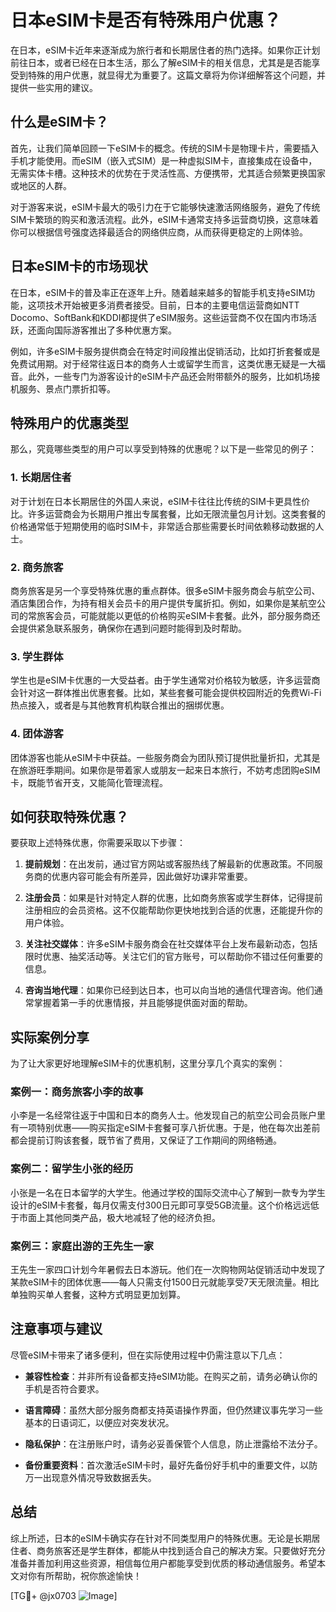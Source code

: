 # 日本eSIM卡是否有特殊用户优惠？

在日本，eSIM卡近年来逐渐成为旅行者和长期居住者的热门选择。如果你正计划前往日本，或者已经在日本生活，那么了解eSIM卡的相关信息，尤其是是否能享受到特殊的用户优惠，就显得尤为重要了。这篇文章将为你详细解答这个问题，并提供一些实用的建议。

## 什么是eSIM卡？

首先，让我们简单回顾一下eSIM卡的概念。传统的SIM卡是物理卡片，需要插入手机才能使用。而eSIM（嵌入式SIM）是一种虚拟SIM卡，直接集成在设备中，无需实体卡槽。这种技术的优势在于灵活性高、方便携带，尤其适合频繁更换国家或地区的人群。

对于游客来说，eSIM卡最大的吸引力在于它能够快速激活网络服务，避免了传统SIM卡繁琐的购买和激活流程。此外，eSIM卡通常支持多运营商切换，这意味着你可以根据信号强度选择最适合的网络供应商，从而获得更稳定的上网体验。

## 日本eSIM卡的市场现状

在日本，eSIM卡的普及率正在逐年上升。随着越来越多的智能手机支持eSIM功能，这项技术开始被更多消费者接受。目前，日本的主要电信运营商如NTT Docomo、SoftBank和KDDI都提供了eSIM服务。这些运营商不仅在国内市场活跃，还面向国际游客推出了多种优惠方案。

例如，许多eSIM卡服务提供商会在特定时间段推出促销活动，比如打折套餐或是免费试用期。对于经常往返日本的商务人士或留学生而言，这类优惠无疑是一大福音。此外，一些专门为游客设计的eSIM卡产品还会附带额外的服务，比如机场接机服务、景点门票折扣等。

## 特殊用户的优惠类型

那么，究竟哪些类型的用户可以享受到特殊的优惠呢？以下是一些常见的例子：

### 1. 长期居住者
对于计划在日本长期居住的外国人来说，eSIM卡往往比传统的SIM卡更具性价比。许多运营商会为长期用户推出专属套餐，比如无限流量包月计划。这类套餐的价格通常低于短期使用的临时SIM卡，非常适合那些需要长时间依赖移动数据的人士。

### 2. 商务旅客
商务旅客是另一个享受特殊优惠的重点群体。很多eSIM卡服务商会与航空公司、酒店集团合作，为持有相关会员卡的用户提供专属折扣。例如，如果你是某航空公司的常旅客会员，可能就能以更低的价格购买eSIM卡套餐。此外，部分服务商还会提供紧急联系服务，确保你在遇到问题时能得到及时帮助。

### 3. 学生群体
学生也是eSIM卡优惠的一大受益者。由于学生通常对价格较为敏感，许多运营商会针对这一群体推出优惠套餐。比如，某些套餐可能会提供校园附近的免费Wi-Fi热点接入，或者是与其他教育机构联合推出的捆绑优惠。

### 4. 团体游客
团体游客也能从eSIM卡中获益。一些服务商会为团队预订提供批量折扣，尤其是在旅游旺季期间。如果你是带着家人或朋友一起来日本旅行，不妨考虑团购eSIM卡，既能节省开支，又能简化管理流程。

## 如何获取特殊优惠？

要获取上述特殊优惠，你需要采取以下步骤：

1. **提前规划**：在出发前，通过官方网站或客服热线了解最新的优惠政策。不同服务商的优惠内容可能会有所差异，因此做好功课非常重要。
   
2. **注册会员**：如果是针对特定人群的优惠，比如商务旅客或学生群体，记得提前注册相应的会员资格。这不仅能帮助你更快地找到合适的优惠，还能提升你的用户体验。

3. **关注社交媒体**：许多eSIM卡服务商会在社交媒体平台上发布最新动态，包括限时优惠、抽奖活动等。关注它们的官方账号，可以帮助你不错过任何重要的信息。

4. **咨询当地代理**：如果你已经到达日本，也可以向当地的通信代理咨询。他们通常掌握着第一手的优惠情报，并且能够提供面对面的帮助。

## 实际案例分享

为了让大家更好地理解eSIM卡的优惠机制，这里分享几个真实的案例：

### 案例一：商务旅客小李的故事
小李是一名经常往返于中国和日本的商务人士。他发现自己的航空公司会员账户里有一项特别优惠——购买指定eSIM卡套餐可享八折优惠。于是，他在每次出差前都会提前订购该套餐，既节省了费用，又保证了工作期间的网络畅通。

### 案例二：留学生小张的经历
小张是一名在日本留学的大学生。他通过学校的国际交流中心了解到一款专为学生设计的eSIM卡套餐，每月仅需支付300日元即可享受5GB流量。这个价格远远低于市面上其他同类产品，极大地减轻了他的经济负担。

### 案例三：家庭出游的王先生一家
王先生一家四口计划今年暑假去日本游玩。他们在一次购物网站促销活动中发现了某款eSIM卡的团体优惠——每人只需支付1500日元就能享受7天无限流量。相比单独购买单人套餐，这种方式明显更加划算。

## 注意事项与建议

尽管eSIM卡带来了诸多便利，但在实际使用过程中仍需注意以下几点：

- **兼容性检查**：并非所有设备都支持eSIM功能。在购买之前，请务必确认你的手机是否符合要求。
  
- **语言障碍**：虽然大部分服务商都支持英语操作界面，但仍然建议事先学习一些基本的日语词汇，以便应对突发状况。

- **隐私保护**：在注册账户时，请务必妥善保管个人信息，防止泄露给不法分子。

- **备份重要资料**：首次激活eSIM卡时，最好先备份好手机中的重要文件，以防万一出现意外情况导致数据丢失。

## 总结

综上所述，日本的eSIM卡确实存在针对不同类型用户的特殊优惠。无论是长期居住者、商务旅客还是学生群体，都能从中找到适合自己的解决方案。只要做好充分准备并善加利用这些资源，相信每位用户都能享受到优质的移动通信服务。希望本文对你有所帮助，祝你旅途愉快！

[TG💪+ @jx0703 ![Image](https://github.com/user-attachments/assets/dbca1d08-cadb-493c-b0ec-ad6f7a83f270)]